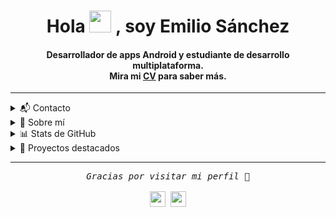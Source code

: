 <div align="center">
  <h1 align="center">Hola  <img width="35" src="https://media.giphy.com/media/hvRJCLFzcasrR4ia7z/giphy.gif"> , soy Emilio Sánchez</h1>
<h4 align="center">
  Desarrollador de apps Android y estudiante de desarrollo multiplataforma.<br>
  Mira mi <a href="https://github.com/EmilioSanchez99/EmilioSanchez99/blob/main/CV_Emilio_Sanchez_Vargas.pdf" target="_blank">CV</a> para saber más.
</h4>



</div>

-----

<details>
  <summary>📬 Contacto</summary>
  <div>
    <samp>
      <h2 align="center">Puedes encontrarme en:</h2>
      <p align="center">
        <a href="https://www.linkedin.com/in/emilio-sanchez-vargas-b6950b357/" target="blank">
          <img src="https://img.shields.io/badge/LinkedIn-%230077B5.svg?style=for-the-badge&logo=linkedin&logoColor=white" height="30"/>
        </a>
        <a href="mailto:emiliosanvar99@gmail.com" target="blank">
          <img src="https://img.shields.io/badge/Gmail-EA4335.svg?style=for-the-badge&logo=gmail&logoColor=white" height="30"/>
        </a>
        <a href="https://github.com/EmilioSanchez99" target="blank">
          <img src="https://img.shields.io/badge/GitHub-181717.svg?style=for-the-badge&logo=github&logoColor=white" height="30"/>
        </a>
      </p>
    </samp>
  </div>
</details>

<details>
  <summary>🧠 Sobre mí</summary>
  <div>
    <samp>
      <h2 align="center">¿Quién soy?</h2>
      <p align="center">
        Soy desarrollador Android con experiencia en apps modernas y optimizadas.<br>
        Me enfoco en el rendimiento, diseño intuitivo y organización del código.<br>
        Estudiante de DAM apasionado por la programación, la escalada 🧗 y la tecnología.
      </p>
    </samp>
  </div>
</details>

<details>
  <summary>📊 Stats de GitHub</summary>
  <div>
    <samp>
      <h2 align="center">📈 Mis estadísticas</h2>
      <p align="center">
        <img src="https://github-readme-stats.vercel.app/api/top-langs/?username=EmilioSanchez99&layout=compact&theme=gruvbox&hide_border=true&exclude_repo=mi-repo-de-html,otro-repo-no-relevante" />
      </p>
    </samp>
  </div>
</details>

<details>
  <summary>📁 Proyectos destacados</summary>
  <div>
    <samp>
      <ul>
        <li><strong>FinanPie</strong>: App Android de gestión financiera con Firebase y Material Design</li>
        <li><strong>Derrap</strong>: Aplicación de escritorio Java para la gestión de inventario y trabajo de un taller mecánico</li>
      </ul>
    </samp>
  </div>
</details>

-----

<div align="center">
  <samp>
    <i>Gracias por visitar mi perfil 🚀</i>
    <br/>
    <br/>
    <img src="https://forthebadge.com/images/badges/works-on-my-machine.svg" height="25"/>
    <img src="https://forthebadge.com/images/badges/built-with-love.svg" height="25"/>
  </samp>
</div>
